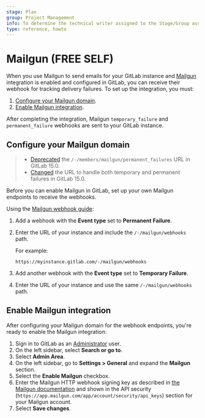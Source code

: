 ```yaml
---
stage: Plan
group: Project Management
info: To determine the technical writer assigned to the Stage/Group associated with this page, see https://about.gitlab.com/handbook/product/ux/technical-writing/#assignments
type: reference, howto
---
```


# Mailgun **(FREE SELF)**

When you use Mailgun to send emails for your GitLab instance and [Mailgun](https://www.mailgun.com/)
integration is enabled and configured in GitLab, you can receive their webhook for
tracking delivery failures. To set up the integration, you must:

1. [Configure your Mailgun domain](#configure-your-mailgun-domain).
1. [Enable Mailgun integration](#enable-mailgun-integration).

After completing the integration, Mailgun `temporary_failure` and `permanent_failure` webhooks are sent to your GitLab instance.

## Configure your Mailgun domain

> - [Deprecated](https://gitlab.com/gitlab-org/gitlab/-/issues/359113) the `/-/members/mailgun/permanent_failures` URL in GitLab 15.0.
> - [Changed](https://gitlab.com/gitlab-org/gitlab/-/issues/359113) the URL to handle both temporary and permanent failures in GitLab 15.0.

Before you can enable Mailgun in GitLab, set up your own Mailgun endpoints to receive the webhooks.

Using the [Mailgun webhook guide](https://www.mailgun.com/blog/product/a-guide-to-using-mailguns-webhooks/):

1. Add a webhook with the **Event type** set to **Permanent Failure**.
1. Enter the URL of your instance and include the `/-/mailgun/webhooks` path.

   For example:

   ```plaintext
   https://myinstance.gitlab.com/-/mailgun/webhooks
   ```

1. Add another webhook with the **Event type** set to **Temporary Failure**.
1. Enter the URL of your instance and use the same `/-/mailgun/webhooks` path.

## Enable Mailgun integration

After configuring your Mailgun domain for the webhook endpoints,
you're ready to enable the Mailgun integration:

1. Sign in to GitLab as an [Administrator](../../user/permissions.md) user.
1. On the left sidebar, select **Search or go to**.
1. Select **Admin Area**.
1. On the left sidebar, go to **Settings > General** and expand the **Mailgun** section.
1. Select the **Enable Mailgun** checkbox.
1. Enter the Mailgun HTTP webhook signing key as described in
   [the Mailgun documentation](https://documentation.mailgun.com/en/latest/user_manual.html#webhooks-1) and
   shown in the API security (`https://app.mailgun.com/app/account/security/api_keys`) section for your Mailgun account.
1. Select **Save changes**.
